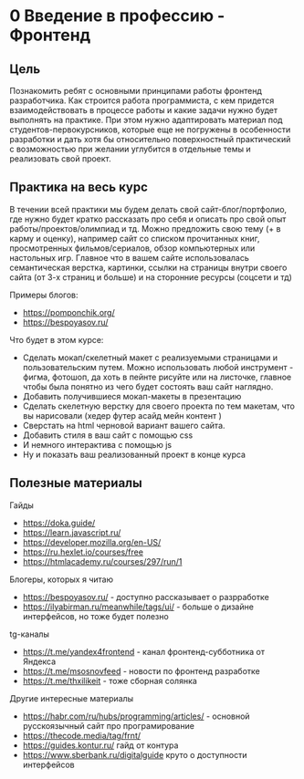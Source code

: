 
# 0 Введение в профессию - Фронтенд

## Цель
Познакомить ребят с основными принципами работы фронтенд разработчика. Как строится работа программиста, с кем придется взаимодействовать в процессе работы и какие задачи нужно будет выполнять на практике.
При этом нужно адаптировать материал под студентов-первокурсников, которые еще не погружены в особенности разработки и  дать хотя бы относительно поверхностный практический с возможностью при желании углубится в отдельные темы и реализовать свой проект.

## Практика на весь курс

В течении всей практики мы будем делать свой сайт-блог/портфолио, где нужно будет кратко рассказать про себя и описать про свой опыт работы/проектов/олимпиад и тд.
Можно предложить свою тему (+ в карму и оценку), например сайт со списком прочитанных книг, просмотренных фильмов/сериалов, обзор компьютерных или настольных игр.
Главное что в вашем сайте использовалась семантическая верстка, картинки, ссылки на страницы внутри своего сайта (от 3-х страниц и больше) и на сторонние ресурсы (соцсети и тд)

Примеры блогов:
- https://pomponchik.org/
- https://bespoyasov.ru/

Что будет в этом курсе:
- Сделать мокап/скелетный макет с реализуемыми страницами и пользовательским путем. Можно использовать любой инструмент - фигма, фотошоп, да хоть в пейнте рисуйте или на листочке, главное чтобы была понятно из чего будет состоять ваш сайт наглядно.
- Добавить получившиеся мокап-макеты в презентацию
- Сделать скелетную верстку для своего проекта по тем макетам, что вы нарисовали (хедер футер асайд мейн контент )
- Сверстать  на html черновой вариант вашего сайта. 
- Добавить стиля в ваш сайт с помощью css
- И немного интерактива с помощью js
- Ну и показать ваш реализованный проект в конце курса

## Полезные материалы

Гайды
- https://doka.guide/
- https://learn.javascript.ru/
- https://developer.mozilla.org/en-US/
- https://ru.hexlet.io/courses/free
- https://htmlacademy.ru/courses/297/run/1


Блогеры, которых я читаю
- https://bespoyasov.ru/ - доступно рассказывает о разрработке
- https://ilyabirman.ru/meanwhile/tags/ui/ - больше о дизайне интерфейсов, но тоже будет полезно

tg-каналы
- https://t.me/yandex4frontend - канал фронтенд-субботника от Яндекса
- https://t.me/msosnovfeed - новости по фронтенд разработке
- https://t.me/thxilikeit - тоже сборная солянка

Другие интересные материалы
- https://habr.com/ru/hubs/programming/articles/ - основной русскоязычный сайт про програмирование
- https://thecode.media/tag/frnt/
- https://guides.kontur.ru/ гайд от контура
- https://www.sberbank.ru/digitalguide круто о доступности интерфейсов





